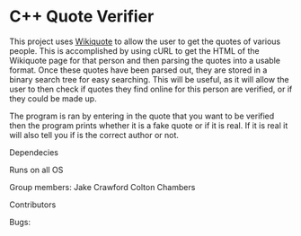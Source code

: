 # C++ Quote Verifier 

This project uses [Wikiquote](https://www.wikiquote.org/) to allow the user to get the quotes of various people. This is accomplished by using cURL to get the HTML of the Wikiquote page for that person and then parsing the quotes into a usable format. Once these quotes have been parsed out, they are stored in a binary search tree for easy searching. This will be useful, as it will allow the user to then check if quotes they find online for this person are verified, or if they could be made up.

The program is ran by entering in the quote that you want to be verified then the program prints whether it is a fake quote or if it is real. If it is real it will also tell you if is the correct author or not.

Dependecies

Runs on all OS

Group members:
Jake Crawford
Colton Chambers

Contributors

Bugs:


